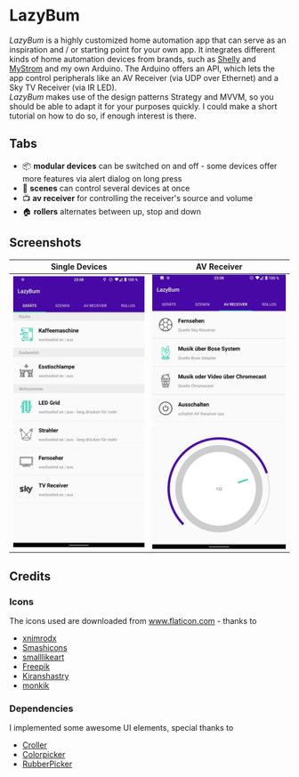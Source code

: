 # LazyBum

_LazyBum_ is a highly customized home automation app that can serve as an inspiration and / or starting point for your own app. It integrates different kinds of home automation devices from brands, such as [Shelly](<https://shelly.cloud>) and [MyStrom](<https://mystrom.com>) and my own Arduino. The Arduino offers an API, which lets the app control peripherals like an AV Receiver (via UDP over Ethernet) and a Sky TV Receiver (via IR LED).  
_LazyBum_ makes use of the design patterns Strategy and MVVM, so you should be able to adapt it for your purposes quickly. I could make a short tutorial on how to do so, if enough interest is there.

## Tabs

- 📦 **modular devices** can be switched on and off - some devices offer more features via alert dialog on long press
- 🌅 **scenes** can control several devices at once
- 📺 **av receiver** for controlling the receiver's source and volume
- 🏠 **rollers** alternates between up, stop and down

## Screenshots

   Single Devices    |         AV Receiver      |
:-------------------------:|:-------------------------:
![](screenshots/screenshot-1.jpg)  |  ![](screenshots/screenshot-2.jpg)

## Credits

### Icons

The icons used are downloaded from <a href="https://www.flaticon.com/de/" title="Flaticon">www.flaticon.com</a> - thanks to
- <a href="https://www.flaticon.com/de/kostenloses-icon/kaffeemaschine_3234299?term=kaffeemaschine&page=1&position=7" title="xnimrodx">xnimrodx</a>
- <a href="https://www.flaticon.com/de/autoren/smashicons" title="Smashicons">Smashicons</a>
- <a href="https://www.flaticon.com/de/autoren/smalllikeart" title="smalllikeart">smalllikeart</a>
- <a href="https://www.flaticon.com/de/autoren/freepik" title="Freepik">Freepik</a>
- <a href="https://www.flaticon.com/authors/kiranshastry" title="Kiranshastry">Kiranshastry</a>
- <a href="https://www.flaticon.com/de/autoren/monkik" title="monkik">monkik</a>

### Dependencies

I implemented some awesome UI elements, special thanks to
- [Croller](<https://github.com/harjot-oberai/Croller>)
- [Colorpicker](<https://github.com/QuadFlask/colorpicker>)
- [RubberPicker](<https://github.com/Chrisvin/RubberPicker>)
